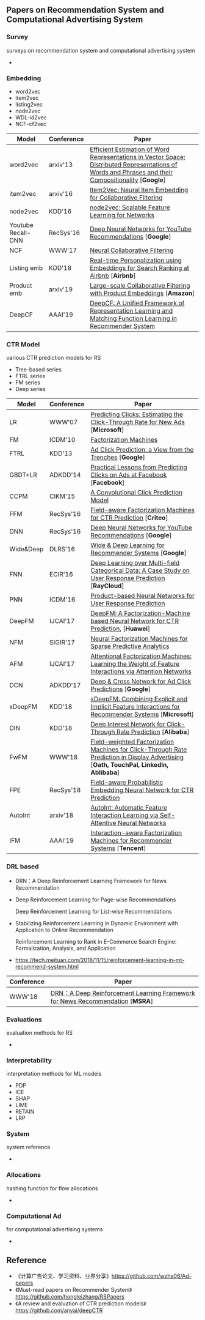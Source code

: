 ## Papers on Recommendation System and Computational Advertising System



### Survey

surveys on recommendation system and computational advertising system

* 



### Embedding

* word2vec
* item2vec
* listing2vec
* node2vec
* WDL-id2vec
* NCF-cf2vec

| Model       | Conference | Paper                                                        |
| ----------- | ---------- | ------------------------------------------------------------ |
| word2vec | arxiv'13   | [Efficient Estimation of Word Representations in Vector Space](https://arxiv.org/pdf/1301.3781.pdf); [Distributed Representations of Words and Phrases and their Compositionality](https://arxiv.org/pdf/1310.4546.pdf) [**Google**] |
| item2vec | arxiv'16   | [Item2Vec: Neural Item Embedding for Collaborative Filtering](https://arxiv.org/ftp/arxiv/papers/1603/1603.04259.pdf)|
| node2vec | KDD'16   | [node2vec: Scalable Feature Learning for Networks](https://cs.stanford.edu/people/jure/pubs/node2vec-kdd16.pdf) |
| Youtube Recall-DNN | RecSys'16| [Deep Neural Networks for YouTube Recommendations](https://ai.google/research/pubs/pub45530) [**Google**]|
| NCF | WWW'17   | [Neural Collaborative Filtering](https://www.comp.nus.edu.sg/~xiangnan/papers/ncf.pdf) |
| Listing emb | KDD'18 | [Real-time Personalization using Embeddings for Search Ranking at Airbnb](https://www.kdd.org/kdd2018/accepted-papers/view/real-time-personalization-using-embeddings-for-search-ranking-at-airbnb) [**Airbnb**] |
| Product emb | arxiv'19   | [Large-scale Collaborative Filtering with Product Embeddings](https://arxiv.org/abs/1901.04321) [**Amazon**] |
| DeepCF | AAAI'19 | [DeepCF: A Unified Framework of Representation Learning and Matching Function Learning in Recommender System](https://arxiv.org/abs/1901.04704) |




### CTR Model

various CTR prediction models for RS

* Tree-based series
* FTRL series
* FM series
* Deep series

| Model     | Conference | Paper                                                        |
| --------- | ---------- | ------------------------------------------------------------ |
| LR        | WWW'07     | [Predicting Clicks: Estimating the Click-Through Rate for New Ads](https://dl.acm.org/citation.cfm?id=1242643) [**Microsoft**] |
| FM        | ICDM'10    | [Factorization Machines](https://www.csie.ntu.edu.tw/~b97053/paper/Rendle2010FM.pdf) |
| FTRL      | KDD'13     | [Ad Click Prediction: a View from the Trenches](https://www.researchgate.net/publication/262412214_Ad_click_prediction_a_view_from_the_trenches) [**Google**] |
| GBDT+LR   | ADKDD'14   | [Practical Lessons from Predicting Clicks on Ads at Facebook](https://dl.acm.org/citation.cfm?id=2648589) [**Facebook**] |
| CCPM      | CIKM'15    | [A Convolutional Click Prediction Model](http://www.escience.cn/system/download/73676) |
| FFM       | RecSys'16  | [Field-aware Factorization Machines for CTR Prediction](https://dl.acm.org/citation.cfm?id=2959134) [**Criteo**] |
| DNN       | RecSys'16  | [Deep Neural Networks for YouTube Recommendations](http://art.yale.edu/file_columns/0001/1132/covington.pdf) [**Google**] |
| Wide&Deep | DLRS'16    | [Wide & Deep Learning for Recommender Systems](https://arxiv.org/pdf/1606.07792.pdf) [**Google**] |
| FNN       | ECIR'16    | [Deep Learning over Multi-field Categorical Data: A Case Study on User Response Prediction](https://arxiv.org/abs/1601.02376) [**RayCloud**] |
| PNN       | ICDM'16    | [Product-based Neural Networks for User Response Prediction](https://arxiv.org/pdf/1611.00144.pdf) |
| DeepFM    | IJCAI'17   | [DeepFM: A Factorization-Machine based Neural Network for CTR Prediction](https://arxiv.org/abs/1703.04247), [**Huawei**] |
| NFM       | SIGIR'17   | [Neural Factorization Machines for Sparse Predictive Analytics](https://dl.acm.org/citation.cfm?id=3080777) |
| AFM       | IJCAI'17   | [Attentional Factorization Machines: Learning the Weight of Feature Interactions via Attention Networks](http://www.ijcai.org/proceedings/2017/0435.pdf) |
| DCN       | ADKDD'17   | [Deep & Cross Network for Ad Click Predictions](https://arxiv.org/abs/1708.05123) [**Google**] |
| xDeepFM   | KDD'18     | [xDeepFM: Combining Explicit and Implicit Feature Interactions for Recommender Systems](https://arxiv.org/pdf/1803.05170.pdf) [**Microsoft**] |
| DIN   | KDD'18     | [Deep Interest Network for Click-Through Rate Prediction](https://arxiv.org/pdf/1706.06978.pdf) [**Alibaba**] |
| FwFM      | WWW'18     | [Field-weighted Factorization Machines for Click-Through Rate Prediction in Display Advertising](https://arxiv.org/pdf/1806.03514.pdf) [**Oath, TouchPal, LinkedIn, Ablibaba**] |
| FPE   | RecSys'18   | [Field-aware Probabilistic Embedding Neural Network for CTR Prediction](https://dl.acm.org/citation.cfm?id=3240396) |
| AutoInt   | arxiv'18   | [AutoInt: Automatic Feature Interaction Learning via Self-Attentive Neural Networks](https://arxiv.org/abs/1810.11921) |
| IFM   | AAAI'19   | [Interaction-aware Factorization Machines for Recommender Systems](https://arxiv.org/abs/1902.09757) [**Tencent**]|



### DRL based

* DRN：A Deep Reinforcement Learning Framework for News Recommendation

* Deep Reinforcement Learning for Page-wise Recommendations

  Deep Reinforcement Learning for List-wise Recommendations

* Stabilizing Reinforcement Learning in Dynamic Environment with Application to Online Recommendation

  Reinforcement Learning to Rank in E-Commerce Search Engine: Formalization, Analysis, and Application

* https://tech.meituan.com/2018/11/15/reinforcement-learning-in-mt-recommend-system.html

| Conference | Paper                                                        |
| ---------- | ------------------------------------------------------------ |
| WWW'18   | [DRN：A Deep Reinforcement Learning Framework for News Recommendation](https://dl.acm.org/citation.cfm?id=3185994) [**MSRA**]|



### Evaluations

evaluation methods for RS

* 



### Interpretability

interpretation methods for ML models

* PDP
* ICE
* SHAP
* LIME
* RETAIN
* LRP



### System

system reference

* 



### Allocations

hashing function for flow allocations

* 



### Computational Ad

for computational advertising systems

* 



## Reference

* 《计算广告论文、学习资料、业界分享》https://github.com/wzhe06/Ad-papers
* 《Must-read papers on Recommender System》https://github.com/hongleizhang/RSPapers
* 《A review and evaluation of CTR prediction models》https://github.com/anyai/deepCTR
